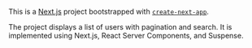 This is a [Next.js](https://nextjs.org) project bootstrapped with [`create-next-app`](https://nextjs.org/docs/app/api-reference/cli/create-next-app).

The project displays a list of users with pagination and search. It is implemented using Next.js, React Server Components, and Suspense.
